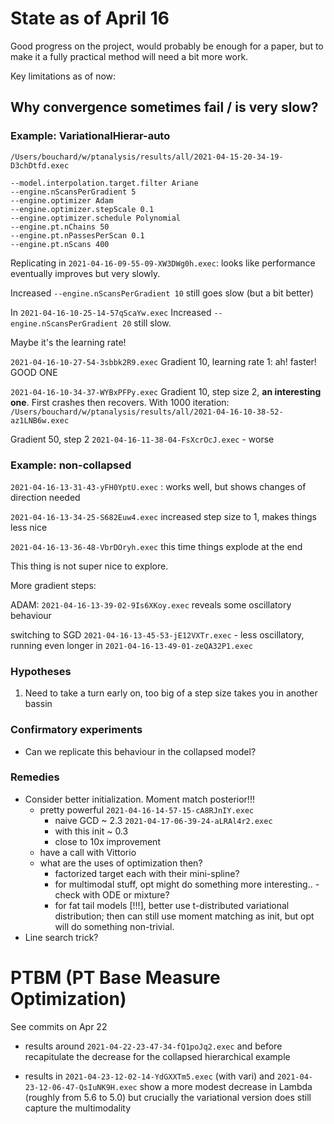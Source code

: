 # State as of April 16

Good progress on the project, would probably be enough for a paper, but to make it a fully practical method will need a bit more work.

Key limitations as of now:

## Why convergence sometimes fail / is very slow?

### Example: VariationalHierar-auto

```/Users/bouchard/w/ptanalysis/results/all/2021-04-15-20-34-19-D3chDtfd.exec```

```
--model.interpolation.target.filter Ariane
--engine.nScansPerGradient 5
--engine.optimizer Adam
--engine.optimizer.stepScale 0.1
--engine.optimizer.schedule Polynomial
--engine.pt.nChains 50
--engine.pt.nPassesPerScan 0.1
--engine.pt.nScans 400
```


Replicating in ``2021-04-16-09-55-09-XW3DWg0h.exec``: looks like performance eventually improves but very slowly. 

Increased ``--engine.nScansPerGradient 10`` still goes slow (but a bit better)

In ``2021-04-16-10-25-14-57qScaYw.exec`` Increased ``--engine.nScansPerGradient 20`` still slow.

Maybe it's the learning rate!

``2021-04-16-10-27-54-3sbbk2R9.exec`` Gradient 10, learning rate 1: ah! faster! GOOD ONE

``2021-04-16-10-34-37-WYBxPFPy.exec`` Gradient 10, step size 2, **an interesting one**. First crashes then recovers. With 1000 iteration: ``/Users/bouchard/w/ptanalysis/results/all/2021-04-16-10-38-52-az1LNB6w.exec``


Gradient 50, step 2 ``2021-04-16-11-38-04-FsXcrOcJ.exec``  - worse

### Example: non-collapsed

```2021-04-16-13-31-43-yFH0YptU.exec``` : works well, but shows changes of direction needed

``2021-04-16-13-34-25-S682Euw4.exec`` increased step size to 1, makes things less nice

``2021-04-16-13-36-48-VbrDOryh.exec`` this time things explode at the end

This thing is not super nice to explore.

More gradient steps:

ADAM: ``2021-04-16-13-39-02-9Is6XKoy.exec`` reveals some oscillatory behaviour

switching to SGD ``2021-04-16-13-45-53-jE12VXTr.exec`` - less oscillatory, running even longer in ``2021-04-16-13-49-01-zeQA32P1.exec``

### Hypotheses

1. Need to take a turn early on, too big of a step size takes you in another bassin


### Confirmatory experiments

- Can we replicate this behaviour in the collapsed model? 

### Remedies

- Consider better initialization. Moment match posterior!!!
    - pretty powerful ``2021-04-16-14-57-15-cA8RJnIY.exec``
        - naive GCD ~ 2.3 ``2021-04-17-06-39-24-aLRAl4r2.exec``
        - with this init ~ 0.3
        - close to 10x improvement
    - have a call with Vittorio
    - what are the uses of optimization then?
        - factorized target each with their mini-spline?
        - for multimodal stuff, opt might do something more interesting.. - check with ODE or mixture?
        - for fat tail models [!!!], better use t-distributed variational distribution; then can still use moment matching as init, but opt will do something non-trivial. 
- Line search trick?


# PTBM (PT Base Measure Optimization)

See commits on Apr 22

- results around ``2021-04-22-23-47-34-fQ1poJq2.exec`` and before recapitulate the decrease for the collapsed hierarchical example

- results in ``2021-04-23-12-02-14-YdGXXTm5.exec`` (with vari) and ``2021-04-23-12-06-47-QsIuNK9H.exec`` show a more modest decrease in Lambda (roughly from 5.6 to 5.0) but crucially the variational version does still capture the multimodality